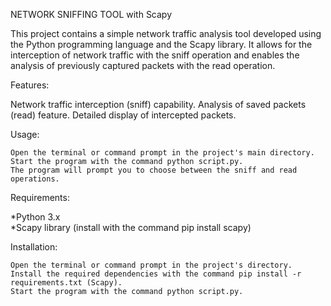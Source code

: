 NETWORK SNIFFING TOOL with Scapy

This project contains a simple network traffic analysis tool developed using the Python programming language and the Scapy library. 
It allows for the interception of network traffic with the sniff operation and enables the analysis of previously captured packets with the read operation.


Features:

  Network traffic interception (sniff) capability.
  Analysis of saved packets (read) feature.
  Detailed display of intercepted packets.

Usage:

    Open the terminal or command prompt in the project's main directory.
    Start the program with the command python script.py.
    The program will prompt you to choose between the sniff and read operations.

  Requirements:

  *Python 3.x  
  *Scapy library (install with the command pip install scapy)

  Installation:

    Open the terminal or command prompt in the project's directory.
    Install the required dependencies with the command pip install -r requirements.txt (Scapy).
    Start the program with the command python script.py.

